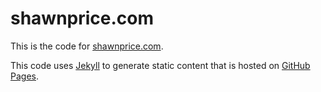 shawnprice.com
==============

This is the code for [shawnprice.com](http://shawnprice.com).

This code uses [Jekyll](https://github.com/mojombo/jekyll) to generate static
content that is hosted on [GitHub Pages](http://pages.github.com/).
